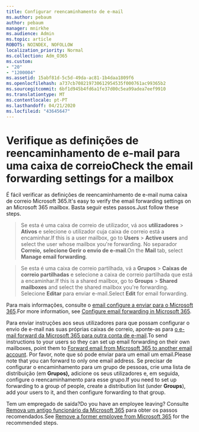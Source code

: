```yaml
---
title: Configurar reencaminhamento de e-mail
ms.author: pebaum
author: pebaum
manager: mnirkhe
ms.audience: Admin
ms.topic: article
ROBOTS: NOINDEX, NOFOLLOW
localization_priority: Normal
ms.collection: Adm_O365
ms.custom:
- "20"
- "1200004"
ms.assetid: 15abf81d-5c5d-49da-ac81-1b4daa1809f6
ms.openlocfilehash: a737cb708219730612954535f000761ac99365b2
ms.sourcegitcommit: 6bf1d945b4fd6a1fe37d00c5ea99adea7eef9910
ms.translationtype: MT
ms.contentlocale: pt-PT
ms.lasthandoff: 04/21/2020
ms.locfileid: "43645647"
---
```

# <a name="check-the-email-forwarding-settings-for-a-mailbox"></a><span data-ttu-id="47a3c-102">Verifique as definições de reencaminhamento de e-mail para uma caixa de correio</span><span class="sxs-lookup"><span data-stu-id="47a3c-102">Check the email forwarding settings for a mailbox</span></span>

<span data-ttu-id="47a3c-103">É fácil verificar as definições de reencaminhamento de e-mail numa caixa de correio Microsoft 365.</span><span class="sxs-lookup"><span data-stu-id="47a3c-103">It's easy to verify the email forwarding settings on an Microsoft 365 mailbox.</span></span> <span data-ttu-id="47a3c-104">Basta seguir estes passos.</span><span class="sxs-lookup"><span data-stu-id="47a3c-104">Just follow these steps.</span></span>
  
> <span data-ttu-id="47a3c-105">Se esta é uma caixa de correio de utilizador, vá aos **utilizadores** \> **Ativos** e selecione o utilizador cuja caixa de correio está a encaminhar.</span><span class="sxs-lookup"><span data-stu-id="47a3c-105">If this is a user mailbox, go to **Users** \> **Active users** and select the user whose mailbox you're forwarding.</span></span> <span data-ttu-id="47a3c-106">No separador **Correio,** **selecione Gerir o envio de e-mail**.</span><span class="sxs-lookup"><span data-stu-id="47a3c-106">On the **Mail** tab, select **Manage email forwarding**.</span></span>

> <span data-ttu-id="47a3c-107">Se esta é uma caixa de correio partilhada, vá a **Grupos** \> **Caixas de correio partilhadas** e selecione a caixa de correio partilhada que está a encaminhar.</span><span class="sxs-lookup"><span data-stu-id="47a3c-107">If this is a shared mailbox, go to **Groups** \> **Shared mailboxes** and select the shared mailbox you're forwarding.</span></span> <span data-ttu-id="47a3c-108">Selecione **Editar** para enviar e-mail.</span><span class="sxs-lookup"><span data-stu-id="47a3c-108">Select **Edit** for email forwarding.</span></span>

<span data-ttu-id="47a3c-109">Para mais informações, consulte o [email configure a enviar para o Microsoft 365](https://docs.microsoft.com/office365/admin/email/configure-email-forwarding).</span><span class="sxs-lookup"><span data-stu-id="47a3c-109">For more information, see [Configure email forwarding in Microsoft 365](https://docs.microsoft.com/office365/admin/email/configure-email-forwarding).</span></span>
  
<span data-ttu-id="47a3c-110">Para enviar instruções aos seus utilizadores para que possam configurar o envio de e-mail nas suas próprias caixas de correio, aponte-as para [o e-mail forward da Microsoft 365 para outra conta de e-mail](https://support.office.com/article/Forward-email-from-Office-365-to-another-email-account-1ed4ee1e-74f8-4f53-a174-86b748ff6a0e).</span><span class="sxs-lookup"><span data-stu-id="47a3c-110">To send instructions to your users so they can set up email forwarding on their own mailboxes, point them to [Forward email from Microsoft 365 to another email account](https://support.office.com/article/Forward-email-from-Office-365-to-another-email-account-1ed4ee1e-74f8-4f53-a174-86b748ff6a0e).</span></span> <span data-ttu-id="47a3c-111">Por favor, note que só pode enviar para um email um email.</span><span class="sxs-lookup"><span data-stu-id="47a3c-111">Please note that you can forward to only one email address.</span></span> <span data-ttu-id="47a3c-112">Se precisar de configurar o encaminhamento para um grupo de pessoas, crie uma lista de distribuição (em **Grupos),** adicione os seus utilizadores e, em seguida, configure o reencaminhamento para esse grupo.</span><span class="sxs-lookup"><span data-stu-id="47a3c-112">If you need to set up forwarding to a group of people, create a distribution list (under **Groups**), add your users to it, and then configure forwarding to that group.</span></span>
  
<span data-ttu-id="47a3c-113">Tem um empregado de saída?</span><span class="sxs-lookup"><span data-stu-id="47a3c-113">Do you have an employee leaving?</span></span> <span data-ttu-id="47a3c-114">Consulte [Remova um antigo funcionário da Microsoft 365](https://docs.microsoft.com/office365/admin/add-users/remove-former-employee) para obter os passos recomendados.</span><span class="sxs-lookup"><span data-stu-id="47a3c-114">See [Remove a former employee from Microsoft 365](https://docs.microsoft.com/office365/admin/add-users/remove-former-employee) for the recommended steps.</span></span>
